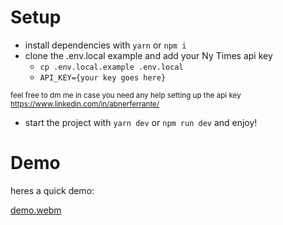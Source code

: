 # Setup
- install dependencies with `yarn` or `npm i`
- clone the .env.local example and add your Ny Times api key
  - `cp .env.local.example .env.local`
  - ```API_KEY={your key goes here}```

<sup>feel free to dm me in case you need any help setting up the api key https://www.linkedin.com/in/abnerferrante/</sub>

 - start the project with `yarn dev` or `npm run dev` and enjoy!

# Demo
heres a quick demo:

[demo.webm](https://github.com/Azus5/nytbs/assets/53922598/5a8a123b-b95c-4da9-a9e4-235e89617236)
